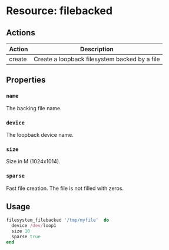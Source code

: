 
# Resource: filebacked

## Actions

| Action | Description           |
| ------ | --------------------- |
| create | Create a loopback filesystem backed by a file |

## Properties

### `name`

The backing file name.

### `device`

The loopback device name.

### `size`

Size in M (1024x1014).

### `sparse`

Fast file creation. The file is not filled with zeros.

## Usage

```ruby
filesystem_filebacked '/tmp/myfile'  do
  device /dev/loop1
  size 10
  sparse true
end
```
